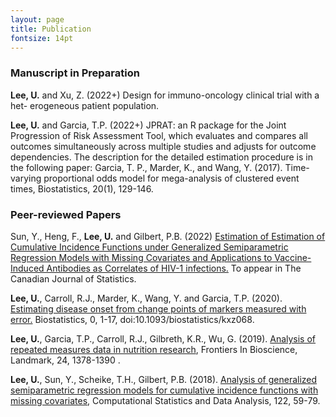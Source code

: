 ```yaml
---
layout: page
title: Publication
fontsize: 14pt
---
```


### Manuscript in Preparation
**Lee, U.** and Xu, Z. (2022+) Design for immuno-oncology clinical trial with a het-
erogeneous patient population.

**Lee, U.** and Garcia, T.P. (2022+) JPRAT: an R package for the Joint Progression of
Risk Assessment Tool, which evaluates and compares all outcomes simultaneously
across multiple studies and adjusts for outcome dependencies. The description
for the detailed estimation procedure is in the following paper: Garcia, T. P.,
Marder, K., and Wang, Y. (2017). Time-varying proportional odds model for
mega-analysis of clustered event times, Biostatistics, 20(1), 129-146.

### Peer-reviewed Papers
Sun, Y., Heng, F., **Lee, U.** and Gilbert, P.B. (2022) [Estimation of
Estimation of Cumulative Incidence Functions under Generalized Semiparametric Regression Models with Missing Covariates and Applications to Vaccine-Induced Antibodies as Correlates of HIV-1 infections.](https://onlinelibrary.wiley.com/doi/abs/10.1002/cjs.11693) To appear in The Canadian Journal of Statistics.


**Lee, U.**, Carroll, R.J., Marder, K., Wang, Y. and Garcia, T.P. (2020). [Estimating
disease onset from change points of markers measured with error.](https://pubmed.ncbi.nlm.nih.gov/31999331/) Biostatistics,
0, 1-17, doi:10.1093/biostatistics/kxz068.

**Lee, U.**, Garcia, T.P., Carroll, R.J., Gilbreth, K.R., Wu, G. (2019). [Analysis of
repeated measures data in nutrition research](https://www.ncbi.nlm.nih.gov/pmc/articles/PMC6556387/), Frontiers In Bioscience, Landmark,
24, 1378-1390 .

**Lee, U.**, Sun, Y., Scheike, T.H., Gilbert, P.B. (2018). [Analysis of generalized
semiparametric regression models for cumulative incidence functions with missing
covariates](https://pubmed.ncbi.nlm.nih.gov/29892140/), Computational Statistics and Data Analysis, 122, 59-79.


